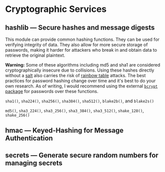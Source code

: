 # Cryptographic Services
## hashlib — Secure hashes and message digests

This module can provide common hashing functions. They can be used for verifying integrity of data. They also allow for more secure storage of passwords, making it harder for attackers who break in and obtain data to retrieve the original plaintext.

<b>Warning:</b> Some of these algorithms including md5 and sha1 are considered cryptographically insecure due to collisions.
Using these hashes directly without a [salt](https://en.wikipedia.org/wiki/Salt_(cryptography)) also carries the risk of [rainbow table](https://en.wikipedia.org/wiki/Rainbow_table) attacks. The best practices for password hashing change over time and it's best to do your own research. As of writing, I would recommend using the external [`bcrypt` package](https://pypi.org/project/bcrypt/) for passwords over these functions. 

`sha1()`, `sha224()`, `sha256()`, `sha384()`, `sha512()`, `blake2b()`, and `blake2s()`

`md5()`, `sha3_224()`, `sha3_256()`, `sha3_384()`, `sha3_512()`, `shake_128()`, `shake_256()`

## hmac — Keyed-Hashing for Message Authentication
## secrets — Generate secure random numbers for managing secrets
